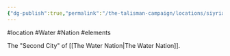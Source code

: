 ```yaml
---
{"dg-publish":true,"permalink":"/the-talisman-campaign/locations/siyrias/"}
---
```


#location #Water #Nation #elements

The "Second City" of [[The Water Nation\|The Water Nation]].
